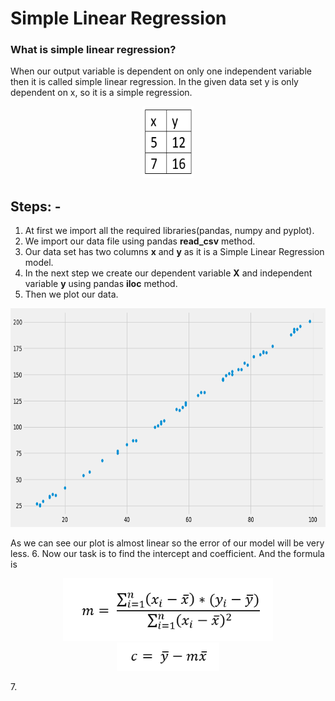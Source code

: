 # Simple Linear Regression
### What is simple linear regression?
When our output variable is dependent on only one independent variable then it is called simple linear regression. In the given data set y is only dependent on x, so it is a simple regression.
<p align="center">
<img src="https://github.com/santanunandi01/LinearRegression/blob/master/Images/xy1.PNG" width=82 height=115>
</p>

## Steps: -
1. At first we import all the required libraries(pandas, numpy and pyplot).
2. We import our data file using pandas **read_csv** method.
3. Our data set has two columns **x** and **y** as it is a Simple Linear Regression model.
4. In the next step we create our dependent variable **X** and independent variable **y** using pandas **iloc** method.
5. Then we plot our data.
<p align="center">
<img src="https://github.com/santanunandi01/LinearRegression/blob/master/Images/xvsy.png" height=350 width=700>
</p>

As we can see our plot is almost linear so the error of our model will be very less.
6. Now our task is to find the intercept and coefficient. And the formula is
<p align="center">
<img src="/Images/m.PNG" height=100 wodth=300>
<br>
<img src="/Images/c.PNG" height=45 wodth=190>
</p>
7. 
